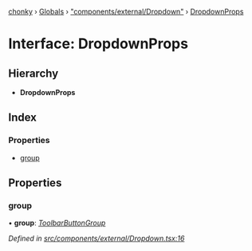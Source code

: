 [chonky](../README.md) › [Globals](../globals.md) › ["components/external/Dropdown"](../modules/_components_external_dropdown_.md) › [DropdownProps](_components_external_dropdown_.dropdownprops.md)

# Interface: DropdownProps

## Hierarchy

* **DropdownProps**

## Index

### Properties

* [group](_components_external_dropdown_.dropdownprops.md#group)

## Properties

###  group

• **group**: *[ToolbarButtonGroup](_components_external_toolbarbuttongroup_.toolbarbuttongroup.md)*

*Defined in [src/components/external/Dropdown.tsx:16](https://github.com/TimboKZ/Chonky/blob/ce1f2d4/src/components/external/Dropdown.tsx#L16)*
